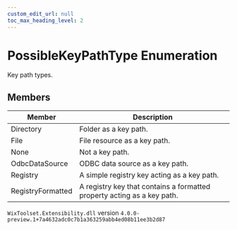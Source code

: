 ```yaml
---
custom_edit_url: null
toc_max_heading_level: 2
---
```

# PossibleKeyPathType Enumeration
Key path types.
## Members
| Member | Description |
| ------ | ----------- |
| Directory | Folder as a key path. |
| File | File resource as a key path. |
| None | Not a key path. |
| OdbcDataSource | ODBC data source as a key path. |
| Registry | A simple registry key acting as a key path. |
| RegistryFormatted | A registry key that contains a formatted property acting as a key path. |
`WixToolset.Extensibility.dll` version `4.0.0-preview.1+7a4632adc0c7b1a363259abb4ed08b11ee3b2d87`
